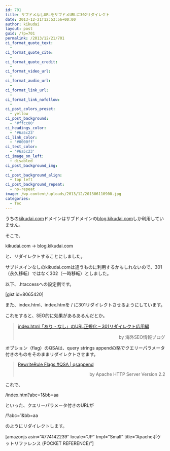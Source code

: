 ```yaml
---
id: 701
title: サブドメなしURLをサブドメURLに302リダイレクト
date: 2013-12-21T12:53:56+00:00
author: kikudai
layout: post
guid: /?p=701
permalink: /2013/12/21/701
ci_format_quote_text:
  - 
ci_format_quote_cite:
  - 
ci_format_quote_credit:
  - 
ci_format_video_url:
  - 
ci_format_audio_url:
  - 
ci_format_link_url:
  - 
ci_format_link_nofollow:
  - 
ci_post_colors_preset:
  - yellow
ci_post_background:
  - '#ffcc00'
ci_headings_color:
  - '#6a5c23'
ci_link_color:
  - '#0000ff'
ci_text_color:
  - '#6a5c23'
ci_image_on_left:
  - disabled
ci_post_background_img:
  - 
ci_post_background_align:
  - top left
ci_post_background_repeat:
  - no-repeat
image: /wp-content/uploads/2013/12/201306110900.jpg
categories:
  - Tec
---
```

うちの[kikudai.com](http://kikudai.com/)ドメインはサブドメインの[blog.kikudai.com](/)しか利用していません。

そこで、

kikudai.com → blog.kikudai.com

と、リダイレクトすることにしました。

サブドメインなしのkikudai.comは違うものに利用するかもしれないので、301（永久移転）ではなく302（一時移転）としました。

以下、.htaccessへの設定例です。

[gist id=8065420]

また、index.html、index.htmを / に301リダイレクトさせるようにしています。
  
これをすると、SEO的に効果があるあるんだとか。

> <a href="http://www.suzukikenichi.com/blog/canonicalization-of-indexhtml-and-non-indexhtml/" target="_blank" rel="nofollow">index.html「あり・なし」のURL正規化 – 301リダイレクト応用編</a>
> 
> <p style="text-align: right;">
>   by 海外SEO情報ブログ
> </p>

オプション（flag）のQSAは、query strings appendの略でクエリーパラメータ付きのものをそのままリダイレクトさせます。

> <a href="http://httpd.apache.org/docs/2.2/rewrite/flags.html#flag_qsa" target="_blank" rel="nofollow">RewriteRule Flags #QSA | qsappend</a>
> 
> <p style="text-align: right;">
>   by Apache HTTP Server Version 2.2
> </p>

これで、

/index.htm?abc=1&bb=aa

といった、クエリーパラメータ付きのURLが

/?abc=1&bb=aa

のようにリダイレクトします。

<span style="line-height: 1.5em;">[amazonjs asin=&#8221;4774142239&#8243; locale=&#8221;JP&#8221; tmpl=&#8221;Small&#8221; title=&#8221;Apacheポケットリファレンス (POCKET REFERENCE)&#8221;]</span>